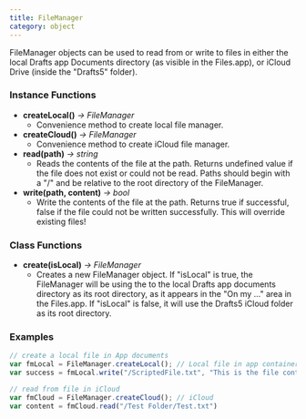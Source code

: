 ```yaml
---
title: FileManager
category: object
---
```


FileManager objects can be used to read from or write to files in either the local Drafts app Documents directory (as visible in the Files.app), or iCloud Drive (inside the "Drafts5" folder).

### Instance Functions

- **createLocal()** *-> FileManager*
  - Convenience method to create local file manager.
- **createCloud()** *-> FileManager*
  - Convenience method to create iCloud file manager.
- **read(path)** *-> string*
  - Reads the contents of the file at the path. Returns undefined value if the file does not exist or could not be read. Paths should begin with a "/" and be relative to the root directory of the FileManager.
- **write(path, content)** *-> bool*
  - Write the contents of the file at the path. Returns true if successful, false if the file could not be written successfully.  This will override existing files!

### Class Functions

- **create(isLocal)** *-> FileManager*
  - Creates a new FileManager object. If "isLocal" is true, the FileManager will be using the to the local Drafts app documents directory as its root directory, as it appears in the "On my ..." area in the Files.app.  If "isLocal" is false, it will use the Drafts5 iCloud folder as its root directory.

### Examples

```javascript
// create a local file in App documents
var fmLocal = FileManager.createLocal(); // Local file in app container
var success = fmLocal.write("/ScriptedFile.txt", "This is the file content");

// read from file in iCloud
var fmCloud = FileManager.createCloud(); // iCloud
var content = fmCloud.read("/Test Folder/Test.txt")
```
